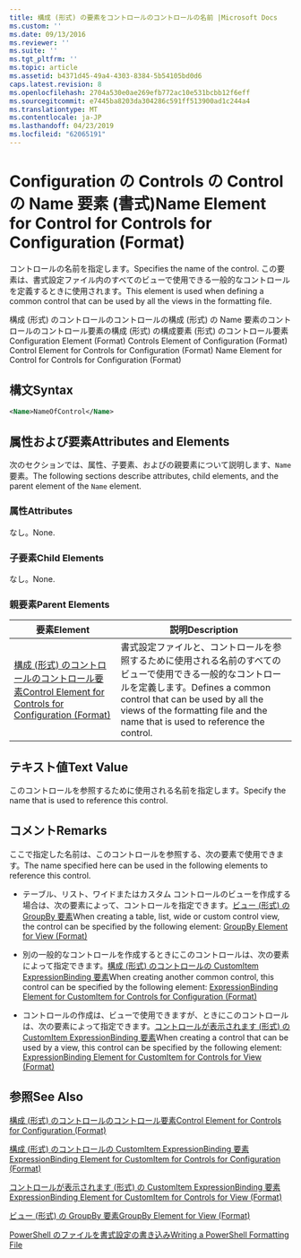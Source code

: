 ```yaml
---
title: 構成 (形式) の要素をコントロールのコントロールの名前 |Microsoft Docs
ms.custom: ''
ms.date: 09/13/2016
ms.reviewer: ''
ms.suite: ''
ms.tgt_pltfrm: ''
ms.topic: article
ms.assetid: b4371d45-49a4-4303-8384-5b54105bd0d6
caps.latest.revision: 8
ms.openlocfilehash: 2704a530e0ae269efb772ac10e531bcbb12f6eff
ms.sourcegitcommit: e7445ba8203da304286c591ff513900ad1c244a4
ms.translationtype: MT
ms.contentlocale: ja-JP
ms.lasthandoff: 04/23/2019
ms.locfileid: "62065191"
---
```

# <a name="name-element-for-control-for-controls-for-configuration-format"></a><span data-ttu-id="213a9-102">Configuration の Controls の Control の Name 要素 (書式)</span><span class="sxs-lookup"><span data-stu-id="213a9-102">Name Element for Control for Controls for Configuration (Format)</span></span>

<span data-ttu-id="213a9-103">コントロールの名前を指定します。</span><span class="sxs-lookup"><span data-stu-id="213a9-103">Specifies the name of the control.</span></span> <span data-ttu-id="213a9-104">この要素は、書式設定ファイル内のすべてのビューで使用できる一般的なコントロールを定義するときに使用されます。</span><span class="sxs-lookup"><span data-stu-id="213a9-104">This element is used when defining a common control that can be used by all the views in the formatting file.</span></span>

<span data-ttu-id="213a9-105">構成 (形式) のコントロールのコントロールの構成 (形式) の Name 要素のコントロールのコントロール要素の構成 (形式) の構成要素 (形式) のコントロール要素</span><span class="sxs-lookup"><span data-stu-id="213a9-105">Configuration Element (Format) Controls Element of Configuration (Format) Control Element for Controls for Configuration (Format) Name Element for Control for Controls for Configuration (Format)</span></span>

## <a name="syntax"></a><span data-ttu-id="213a9-106">構文</span><span class="sxs-lookup"><span data-stu-id="213a9-106">Syntax</span></span>

```xml
<Name>NameOfControl</Name>

```

## <a name="attributes-and-elements"></a><span data-ttu-id="213a9-107">属性および要素</span><span class="sxs-lookup"><span data-stu-id="213a9-107">Attributes and Elements</span></span>

<span data-ttu-id="213a9-108">次のセクションでは、属性、子要素、およびの親要素について説明します、`Name`要素。</span><span class="sxs-lookup"><span data-stu-id="213a9-108">The following sections describe attributes, child elements, and the parent element of the `Name` element.</span></span>

### <a name="attributes"></a><span data-ttu-id="213a9-109">属性</span><span class="sxs-lookup"><span data-stu-id="213a9-109">Attributes</span></span>

<span data-ttu-id="213a9-110">なし。</span><span class="sxs-lookup"><span data-stu-id="213a9-110">None.</span></span>

### <a name="child-elements"></a><span data-ttu-id="213a9-111">子要素</span><span class="sxs-lookup"><span data-stu-id="213a9-111">Child Elements</span></span>

<span data-ttu-id="213a9-112">なし。</span><span class="sxs-lookup"><span data-stu-id="213a9-112">None.</span></span>

### <a name="parent-elements"></a><span data-ttu-id="213a9-113">親要素</span><span class="sxs-lookup"><span data-stu-id="213a9-113">Parent Elements</span></span>

|<span data-ttu-id="213a9-114">要素</span><span class="sxs-lookup"><span data-stu-id="213a9-114">Element</span></span>|<span data-ttu-id="213a9-115">説明</span><span class="sxs-lookup"><span data-stu-id="213a9-115">Description</span></span>|
|-------------|-----------------|
|[<span data-ttu-id="213a9-116">構成 (形式) のコントロールのコントロール要素</span><span class="sxs-lookup"><span data-stu-id="213a9-116">Control Element for Controls for Configuration (Format)</span></span>](./control-element-for-controls-for-configuration-format.md)|<span data-ttu-id="213a9-117">書式設定ファイルと、コントロールを参照するために使用される名前のすべてのビューで使用できる一般的なコントロールを定義します。</span><span class="sxs-lookup"><span data-stu-id="213a9-117">Defines a common control that can be used by all the views of the formatting file and the name that is used to reference the control.</span></span>|

## <a name="text-value"></a><span data-ttu-id="213a9-118">テキスト値</span><span class="sxs-lookup"><span data-stu-id="213a9-118">Text Value</span></span>

<span data-ttu-id="213a9-119">このコントロールを参照するために使用される名前を指定します。</span><span class="sxs-lookup"><span data-stu-id="213a9-119">Specify the name that is used to reference this control.</span></span>

## <a name="remarks"></a><span data-ttu-id="213a9-120">コメント</span><span class="sxs-lookup"><span data-stu-id="213a9-120">Remarks</span></span>

<span data-ttu-id="213a9-121">ここで指定した名前は、このコントロールを参照する、次の要素で使用できます。</span><span class="sxs-lookup"><span data-stu-id="213a9-121">The name specified here can be used in the following elements to reference this control.</span></span>

- <span data-ttu-id="213a9-122">テーブル、リスト、ワイドまたはカスタム コントロールのビューを作成する場合は、次の要素によって、コントロールを指定できます。[ビュー (形式) の GroupBy 要素](./groupby-element-for-view-format.md)</span><span class="sxs-lookup"><span data-stu-id="213a9-122">When creating a table, list, wide or custom control view, the control can be specified by the following element: [GroupBy Element for View (Format)](./groupby-element-for-view-format.md)</span></span>

- <span data-ttu-id="213a9-123">別の一般的なコントロールを作成するときにこのコントロールは、次の要素によって指定できます。[構成 (形式) のコントロールの CustomItem ExpressionBinding 要素](./expressionbinding-element-for-customitem-for-controls-for-configuration-format.md)</span><span class="sxs-lookup"><span data-stu-id="213a9-123">When creating another common control, this control can be specified by the following element: [ExpressionBinding Element for CustomItem for Controls for Configuration (Format)](./expressionbinding-element-for-customitem-for-controls-for-configuration-format.md)</span></span>

- <span data-ttu-id="213a9-124">コントロールの作成は、ビューで使用できますが、ときにこのコントロールは、次の要素によって指定できます。[コントロールが表示されます (形式) の CustomItem ExpressionBinding 要素](./expressionbinding-element-for-customitem-for-controls-for-view-format.md)</span><span class="sxs-lookup"><span data-stu-id="213a9-124">When creating a control that can be used by a view, this control can be specified by the following element: [ExpressionBinding Element for CustomItem for Controls for View (Format)](./expressionbinding-element-for-customitem-for-controls-for-view-format.md)</span></span>

## <a name="see-also"></a><span data-ttu-id="213a9-125">参照</span><span class="sxs-lookup"><span data-stu-id="213a9-125">See Also</span></span>

[<span data-ttu-id="213a9-126">構成 (形式) のコントロールのコントロール要素</span><span class="sxs-lookup"><span data-stu-id="213a9-126">Control Element for Controls for Configuration (Format)</span></span>](./control-element-for-controls-for-configuration-format.md)

[<span data-ttu-id="213a9-127">構成 (形式) のコントロールの CustomItem ExpressionBinding 要素</span><span class="sxs-lookup"><span data-stu-id="213a9-127">ExpressionBinding Element for CustomItem for Controls for Configuration (Format)</span></span>](./expressionbinding-element-for-customitem-for-controls-for-configuration-format.md)

[<span data-ttu-id="213a9-128">コントロールが表示されます (形式) の CustomItem ExpressionBinding 要素</span><span class="sxs-lookup"><span data-stu-id="213a9-128">ExpressionBinding Element for CustomItem for Controls for View (Format)</span></span>](./expressionbinding-element-for-customitem-for-controls-for-view-format.md)

[<span data-ttu-id="213a9-129">ビュー (形式) の GroupBy 要素</span><span class="sxs-lookup"><span data-stu-id="213a9-129">GroupBy Element for View (Format)</span></span>](./groupby-element-for-view-format.md)

[<span data-ttu-id="213a9-130">PowerShell のファイルを書式設定の書き込み</span><span class="sxs-lookup"><span data-stu-id="213a9-130">Writing a PowerShell Formatting File</span></span>](./writing-a-powershell-formatting-file.md)
